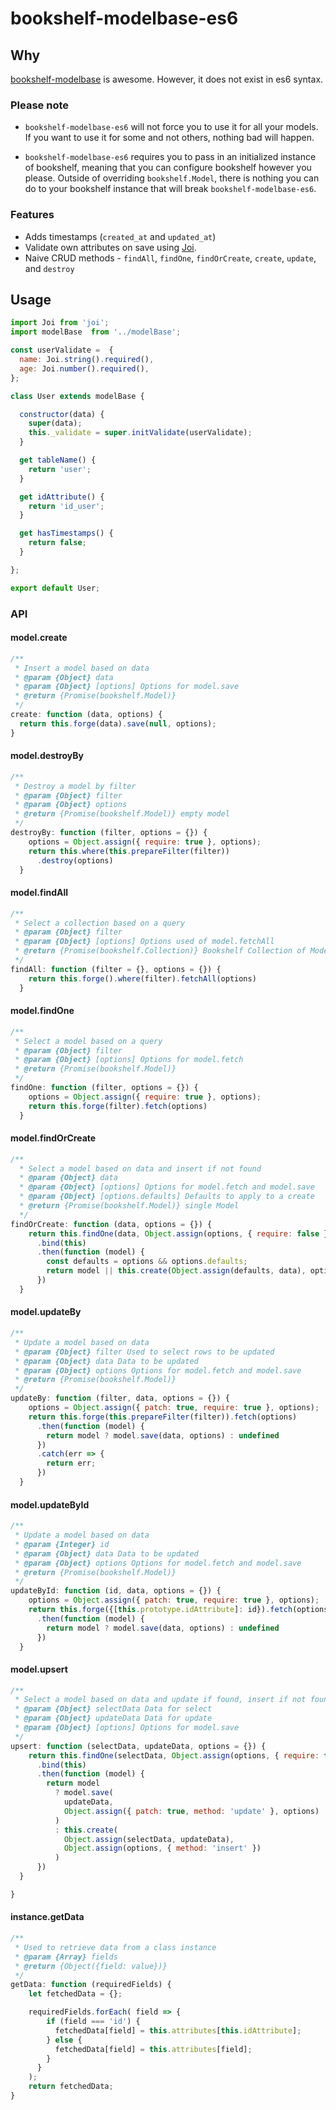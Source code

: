 # bookshelf-modelbase-es6

## Why
[bookshelf-modelbase](https://github.com/bsiddiqui/bookshelf-modelbase) is awesome. However, it does not exist in es6 syntax.

### Please note
* `bookshelf-modelbase-es6` will not force you to use it for all your models.
If you want to use it for some and not others, nothing bad will happen.

* `bookshelf-modelbase-es6` requires you to pass in an initialized instance
of bookshelf, meaning that you can configure bookshelf however you please.
Outside of overriding `bookshelf.Model`, there is nothing you can do to
your bookshelf instance that will break `bookshelf-modelbase-es6`.

### Features
* Adds timestamps (`created_at` and `updated_at`)
* Validate own attributes on save using [Joi](https://github.com/hapijs/joi).
* Naive CRUD methods - `findAll`, `findOne`, `findOrCreate`, `create`, `update`, and `destroy`

## Usage
```javascript
import Joi from 'joi';
import modelBase  from '../modelBase';

const userValidate =  {
  name: Joi.string().required(),
  age: Joi.number().required(),
};

class User extends modelBase {

  constructor(data) {
    super(data);
    this._validate = super.initValidate(userValidate);
  }

  get tableName() {
    return 'user';
  }

  get idAttribute() {
    return 'id_user';
  }

  get hasTimestamps() {
    return false;
  }

};

export default User;
```

### API

#### model.create

```js
/**
 * Insert a model based on data
 * @param {Object} data
 * @param {Object} [options] Options for model.save
 * @return {Promise(bookshelf.Model)}
 */
create: function (data, options) {
  return this.forge(data).save(null, options);
}
```

#### model.destroyBy

```js
/**
 * Destroy a model by filter
 * @param {Object} filter
 * @param {Object} options
 * @return {Promise(bookshelf.Model)} empty model
 */
destroyBy: function (filter, options = {}) {
    options = Object.assign({ require: true }, options);
    return this.where(this.prepareFilter(filter))
      .destroy(options)
  }
```

#### model.findAll

```javascript
/**
 * Select a collection based on a query
 * @param {Object} filter
 * @param {Object} [options] Options used of model.fetchAll
 * @return {Promise(bookshelf.Collection)} Bookshelf Collection of Models
 */
findAll: function (filter = {}, options = {}) {
    return this.forge().where(filter).fetchAll(options)
  }
```

#### model.findOne

```js
/**
 * Select a model based on a query
 * @param {Object} filter
 * @param {Object} [options] Options for model.fetch
 * @return {Promise(bookshelf.Model)}
 */
findOne: function (filter, options = {}) {
    options = Object.assign({ require: true }, options);
    return this.forge(filter).fetch(options)
  }
```

#### model.findOrCreate
```js
/**
  * Select a model based on data and insert if not found
  * @param {Object} data
  * @param {Object} [options] Options for model.fetch and model.save
  * @param {Object} [options.defaults] Defaults to apply to a create
  * @return {Promise(bookshelf.Model)} single Model
  */
findOrCreate: function (data, options = {}) {
    return this.findOne(data, Object.assign(options, { require: false }))
      .bind(this)
      .then(function (model) {
        const defaults = options && options.defaults;
        return model || this.create(Object.assign(defaults, data), options)
      })
  }
```

#### model.updateBy

```js
/**
 * Update a model based on data
 * @param {Object} filter Used to select rows to be updated
 * @param {Object} data Data to be updated
 * @param {Object} options Options for model.fetch and model.save
 * @return {Promise(bookshelf.Model)}
 */
updateBy: function (filter, data, options = {}) {
    options = Object.assign({ patch: true, require: true }, options);
    return this.forge(this.prepareFilter(filter)).fetch(options)
      .then(function (model) {
        return model ? model.save(data, options) : undefined
      })
      .catch(err => {
        return err;
      })
  }
```

#### model.updateById

```js
/**
 * Update a model based on data
 * @param {Integer} id
 * @param {Object} data Data to be updated
 * @param {Object} options Options for model.fetch and model.save
 * @return {Promise(bookshelf.Model)}
 */
updateById: function (id, data, options = {}) {
    options = Object.assign({ patch: true, require: true }, options);
    return this.forge({[this.prototype.idAttribute]: id}).fetch(options)
      .then(function (model) {
        return model ? model.save(data, options) : undefined
      })
  }
```

#### model.upsert
```js
/**
 * Select a model based on data and update if found, insert if not found
 * @param {Object} selectData Data for select
 * @param {Object} updateData Data for update
 * @param {Object} [options] Options for model.save
 */
upsert: function (selectData, updateData, options = {}) {
    return this.findOne(selectData, Object.assign(options, { require: false }))
      .bind(this)
      .then(function (model) {
        return model
          ? model.save(
            updateData,
            Object.assign({ patch: true, method: 'update' }, options)
          )
          : this.create(
            Object.assign(selectData, updateData),
            Object.assign(options, { method: 'insert' })
          )
      })
  }

}
```

#### instance.getData

```js
/**
 * Used to retrieve data from a class instance
 * @param {Array} fields
 * @return {Object({field: value})}
 */
getData: function (requiredFields) {
    let fetchedData = {};

    requiredFields.forEach( field => {
        if (field === 'id') {
          fetchedData[field] = this.attributes[this.idAttribute];
        } else {
          fetchedData[field] = this.attributes[field];
        }
      }
    );
    return fetchedData;
}
```
